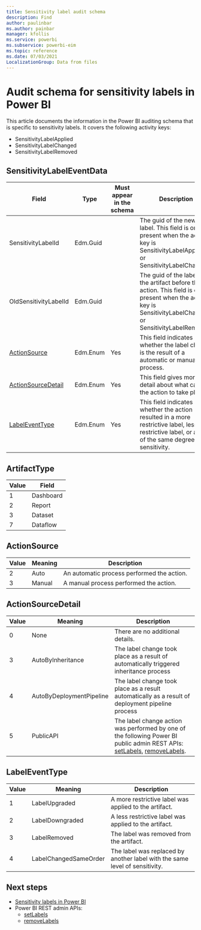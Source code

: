 ```yaml
---
title: Sensitivity label audit schema
description: Find 
author: paulinbar
ms.author: painbar
manager: kfollis
ms.service: powerbi
ms.subservice: powerbi-eim
ms.topic: reference
ms.date: 07/03/2021
LocalizationGroup: Data from files
---
```

# Audit schema for sensitivity labels in Power BI

This article documents the information in the Power BI auditing schema that is specific to sensitivity labels. It covers the following activity keys:

* SensitivityLabelApplied
* SensitivityLabelChanged
* SensitivityLabelRemoved

## SensitivityLabelEventData
|Field|Type|Must appear in the schema|Description|
|---------|---------|---------|---------|
|SensitivityLabelId|Edm.Guid||The guid of the new label. This field is only present when the activity key is SensitivityLabelApplied or SensitivityLabelChanged.|
|OldSensitivityLabelId|Edm.Guid||The guid of the label on the artifact before the action. This field is only present when the activity key is SensitivityLabelChanged or SensitivityLabelRemoved.|
|[ActionSource](#actionsource)|Edm.Enum|Yes|This field indicates whether the label change is the result of a automatic or manual process.|
|[ActionSourceDetail](#actionsourcedetail)|Edm.Enum|Yes|This field gives more detail about what caused the action to take place.|	 
|[LabelEventType](#labeleventtype)|Edm.Enum|Yes|This field indicates whether the action resulted in a more restrictive label, less restrictive label, or a label of the same degree of sensitivity.|

## ArtifactType
|Value |Field  |
|--|---------|
|1|Dashboard|
|2|Report|
|3|Dataset|
|7|Dataflow|

## ActionSource
|Value |Meaning  |Description  |
|--|---------|---------|
|2|Auto|An automatic process performed the action.|
|3|Manual|A manual process performed the action.|

## ActionSourceDetail
|Value |Meaning  |Description  |
|--|---------|---------|
|0|None|There are no additional details.|
|3|AutoByInheritance|The label change took place as a result of automatically triggered inheritance process|
|4|AutoByDeploymentPipeline|The label change took place as a result automatically as a result of deployment pipeline process|
|5|PublicAPI|The label change action was performed by one of the following Power BI public admin REST APIs: [setLabels](https://docs.microsoft.com/rest/api/power-bi/admin/information-protection-set-labels-as-admin), [removeLabels](https://docs.microsoft.com/rest/api/power-bi/admin/information-protection-remove-labels-as-admin).|

## LabelEventType
|Value |Meaning  |Description  |
|--|---------|---------|
|1|LabelUpgraded|A more restrictive label was applied to the artifact.| 
|2|LabelDowngraded|A less restrictive label was applied to the artifact.|
|3|LabelRemoved|The label was removed from the artifact.|
|4|LabelChangedSameOrder|The label was replaced by another label with the same level of sensitivity.|

## Next steps
* [Sensitivity labels in Power BI](./service-security-sensitivity-label-overview.md)
* Power BI REST admin APIs:
    * [setLabels](https://docs.microsoft.com/rest/api/power-bi/admin/information-protection-set-labels-as-admin)
    * [removeLabels](https://docs.microsoft.com/rest/api/power-bi/admin/information-protection-remove-labels-as-admin)